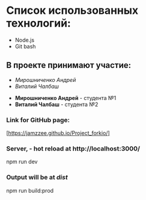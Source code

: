 # Список использованных технологий:
* Node.js 
* Git bash

## В проекте принимают участие: 
* *Мирошниченко Андрей*
* *Виталий Чалбаш*

- **Мирошниченко Андрей** - студента №1
- **Виталий Чалбаш** - студента №2

### Link for GitHub page: 
[https://jamzzee.github.io/Project_forkio/]

### Server, - hot reload at  http://localhost:3000/
npm run dev

### Output will be at *dist*
npm run build:prod
